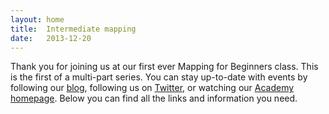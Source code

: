 ```yaml
---
layout: home
title:  Intermediate mapping
date:   2013-12-20
---
```


Thank you for joining us at our first ever Mapping for Beginners class. This is the first of a multi-part series. You can stay up-to-date with events by following our <a href="http://blog.cartodb.com/" target="_blank">blog</a>, following us on <a href="https://twitter.com/cartodb" target="_blank">Twitter</a>, or watching our <a href="" target="_blank">Academy homepage</a>. Below you can find all the links and information you need. 

          